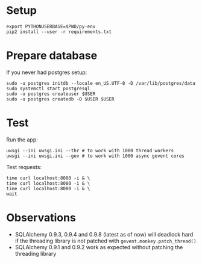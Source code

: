 Setup
=====

    export PYTHONUSERBASE=$PWD/py-env
    pip2 install --user -r requirements.txt

Prepare database
================

If you never had postgres setup:

    sudo -u postgres initdb --locale en_US.UTF-8 -D /var/lib/postgres/data
    sudo systemctl start postgresql
    sudo -u postgres createuser $USER
    sudo -u postgres createdb -O $USER $USER

Test
====

Run the app:

    uwsgi --ini uwsgi.ini --thr # to work with 1000 thread workers
    uwsgi --ini uwsgi.ini --gev # to work with 1000 async gevent cores

Test requests:

    time curl localhost:8080 -i & \
    time curl localhost:8080 -i & \
    time curl localhost:8080 -i & \
    wait


Observations
============

- SQLAlchemy 0.9.3, 0.9.4 and 0.9.8 (latest as of now) will deadlock hard if the threading library is not patched with
  `gevent.monkey.patch_thread()`
- SQLAlchemy 0.9.1 and 0.9.2 work as expected without patching the threading library
